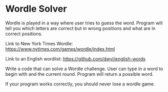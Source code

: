 # Wordle Solver

Wordle is played in a way where user tries to guess the word.
Program will tell you which letters are correct but in wrong positions and what are in correct positions.


Link to New York Times Wordle: https://www.nytimes.com/games/wordle/index.html

Link to an English wordlist: https://github.com/dwyl/english-words


Write a code that can solve a Wordle challenge. User can type in a word to begin with and the current round. Program will return a possible word. 


If your program works correctly, you should never lose a wordle game.